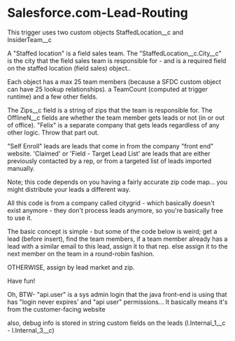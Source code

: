 Salesforce.com-Lead-Routing
===========================
This trigger uses two custom objects
StaffedLocation__c
and
InsiderTeam__c

A "Staffed location" is a field sales team.
The "StaffedLocation__c.City__c" is the city that the field sales team is responsible for - and is a required field on the staffed location (field sales) object..

Each object has a max 25 team members (because a SFDC custom object can have 25 lookup relationships). a TeamCount (computed at trigger runtime)
and a few other fields.

The Zips__c field is a string of zips that the team is responsible for.
The OfflineN__c fields are whether the team member gets leads or not (in or out of office).
"Felix" is a separate company that gets leads regardless of any other logic.   Throw that part out.

"Self Enroll" leads are leads that come in from the company "front end" website.
'Claimed' or  'Field - Target Lead List' are leads that are either previously contacted by a rep, or from a targeted list of leads imported manually.

Note;  this code depends on you having a fairly accurate zip code map... you might distribute your leads
a different way.

All this code is from a company called citygrid - which basically doesn't exist anymore - they don't
process leads anymore, so you're basically free to use it.

The basic concept is simple - but some of the code below is weird;   get a lead (before insert), find the team members,
if a team member already has a lead with a similar email to this lead, assign it to that rep. else assign it to
the next member on the team in a round-robin fashion.

OTHERWISE,  assign by lead market and zip.

Have fun!

Oh, BTW- "api.user" is a sys admin login that the java front-end is using that has "login never expires' and "api user" permissions...
It basically means it's from the customer-facing website

also, debug info is stored in string custom fields on the leads (l.Internal_1__c  - l.Internal_3__c)
